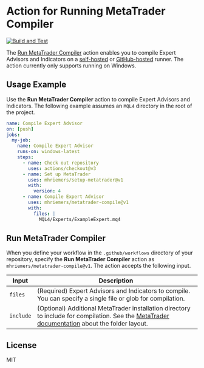 # Action for Running MetaTrader Compiler

[![Build and Test](https://github.com/mhriemers/metatrader-compile/actions/workflows/test.yml/badge.svg)](https://github.com/mhriemers/metatrader-compile/actions/workflows/test.yml)

The [Run MetaTrader Compiler](#run-metatrader-compiler) action enables you to compile Expert Advisors and Indicators on a [self-hosted](https://docs.github.com/en/actions/hosting-your-own-runners/about-self-hosted-runners) or [GitHub-hosted](https://docs.github.com/en/actions/using-github-hosted-runners/about-github-hosted-runners) runner. The action currently only supports running on Windows.

## Usage Example

Use the **Run MetaTrader Compiler** action to compile Expert Advisors and Indicators. The following example assumes an `MQL4` directory in the root of the project.

```yaml
name: Compile Expert Advisor
on: [push]
jobs:
  my-job:
    name: Compile Expert Advisor
    runs-on: windows-latest
    steps:
      - name: Check out repository
        uses: actions/checkout@v3
      - name: Set up MetaTrader
        uses: mhriemers/setup-metatrader@v1
        with:
          version: 4
      - name: Compile Expert Advisor
        uses: mhriemers/metatrader-compile@v1
        with:
          files: |
            MQL4/Experts/ExampleExpert.mq4
```

## Run MetaTrader Compiler

When you define your workflow in the `.github/workflows` directory of your repository, specify the **Run MetaTrader Compiler** action as `mhriemers/metatrader-compile@v1`. The action accepts the following input.

| Input     | Description                                                                                                                                                                                                               |
| --------- | ------------------------------------------------------------------------------------------------------------------------------------------------------------------------------------------------------------------------- |
| `files`   | (Required) Expert Advisors and Indicators to compile. You can specify a single file or glob for compilation.                                                                                                              |
| `include` | (Optional) Additional MetaTrader installation directory to include for compilation. See the [MetaTrader documentation](https://www.metatrader5.com/en/metaeditor/help/beginning/integration_ide) about the folder layout. |

## License

MIT
